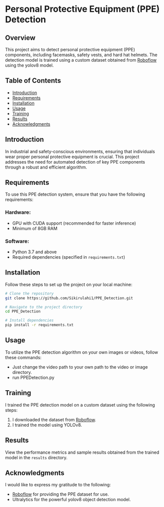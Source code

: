 
# Personal Protective Equipment (PPE) Detection

## Overview

This project aims to detect personal protective equipment (PPE) components, including facemasks, safety vests, and hard hat helmets. The detection model is trained using a custom dataset obtained from [Roboflow](https://roboflow.com/) using the yolov8 model.

## Table of Contents

- [Introduction](#introduction)
- [Requirements](#requirements)
- [Installation](#installation)
- [Usage](#usage)
- [Training](#training)
- [Results](#results)
- [Acknowledgments](#acknowledgments)

## Introduction

In industrial and safety-conscious environments, ensuring that individuals wear proper personal protective equipment is crucial. This project addresses the need for automated detection of key PPE components through a robust and efficient algorithm.

## Requirements

To use this PPE detection system, ensure that you have the following requirements:

### Hardware:

- GPU with CUDA support (recommended for faster inference)
- Minimum of 8GB RAM


### Software:


- Python 3.7 and above
- Required dependencies (specified in `requirements.txt`)

## Installation

Follow these steps to set up the project on your local machine:

```bash
# Clone the repository
git clone https://github.com/Sikirulahi1/PPE_Detection.git

# Navigate to the project directory
cd PPE_Detection

# Install dependencies
pip install -r requirements.txt
```

## Usage


To utilize the PPE detection algorithm on your own images or videos, follow these commands:

- Just change the video path to your own path to the video or image directory.
- run PPEDetection.py


## Training


I trained the PPE detection model on a custom dataset using the following steps:

1. I downloaded the dataset from [Roboflow](https://roboflow.com/).
2. I trained the model using YOLOv8.


## Results

View the performance metrics and sample results obtained from the trained model in the `results` directory.


## Acknowledgments

I would like to express my gratitude to the following:

- [Roboflow](https://roboflow.com/) for providing the PPE dataset for use.
- Ultralytics for the powerful yolov8 object detection model.